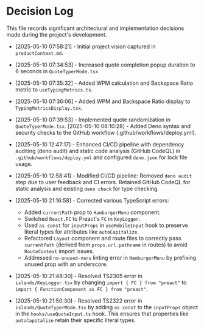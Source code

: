 # Decision Log

This file records significant architectural and implementation decisions made
during the project's development.

- [2025-05-10 07:58:21] - Initial project vision captured in
  `productContext.md`.
- [2025-05-10 07:34:53] - Increased quote completion popup duration to 6 seconds
  in `QuoteTyperMode.tsx`.
- [2025-05-10 07:35:32] - Added WPM calculation and Backspace Ratio metric to
  `useTypingMetrics.ts`.
- [2025-05-10 07:36:06] - Added WPM and Backspace Ratio display to
  `TypingMetricsDisplay.tsx`.
- [2025-05-10 07:39:53] - Implemented quote randomization in
  `QuoteTyperMode.tsx`. [2025-05-10 08:10:28] - Added Deno syntax and security
  checks to the GitHub workflow (.github/workflows/deploy.yml).
- [2025-05-10 12:47:17] - Enhanced CI/CD pipeline with dependency auditing (deno
  audit) and static code analysis (GitHub CodeQL) in
  `.github/workflows/deploy.yml` and configured `deno.json` for lock file usage.
- [2025-05-10 12:58:41] - Modified CI/CD pipeline: Removed `deno audit` step due
  to user feedback and CI errors. Retained GitHub CodeQL for static analysis and
  existing `deno check` for type checking.

- [2025-05-10 21:16:58] - Corrected various TypeScript errors:
  - Added `currentPath` prop to `HamburgerMenu` component.
  - Switched `React.FC` to Preact's `FC` in `KeyLogger`.
  - Used `as const` for `inputProps` in `useMobileInput` hook to preserve
    literal types for attributes like `autoCapitalize`.
  - Refactored `Layout` component and route files to correctly pass
    `currentPath` (derived from `props.url.pathname` in routes) to avoid
    `RouteContext` import issues.
  - Addressed `no-unused-vars` linting error in `HamburgerMenu` by prefixing
    unused prop with an underscore.
- [2025-05-10 21:48:30] - Resolved TS2305 error in `islands/KeyLogger.tsx` by
  changing `import { FC } from "preact"` to
  `import { FunctionComponent as FC } from "preact"`.
- [2025-05-10 21:50:30] - Resolved TS2322 error in `islands/QuoteTyperMode.tsx`
  by adding `as const` to the `inputProps` object in the
  `hooks/useQuoteInput.ts` hook. This ensures that properties like
  `autoCapitalize` retain their specific literal types.
